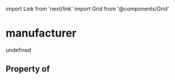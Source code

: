 import Link from 'next/link'
import Grid from '@components/Grid'

# manufacturer

undefined

## Property of



